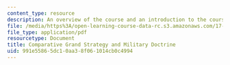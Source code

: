 ```yaml
---
content_type: resource
description: An overview of the course and an introduction to the course topics.
file: /media/https%3A/open-learning-course-data-rc.s3.amazonaws.com/17-484-comparative-grand-strategy-and-military-doctrine-fall-2004/991e55865dc10aa38f061014cb0c4994_com_grd_strgy_04.pdf
file_type: application/pdf
resourcetype: Document
title: Comparative Grand Strategy and Military Doctrine
uid: 991e5586-5dc1-0aa3-8f06-1014cb0c4994
---
```

